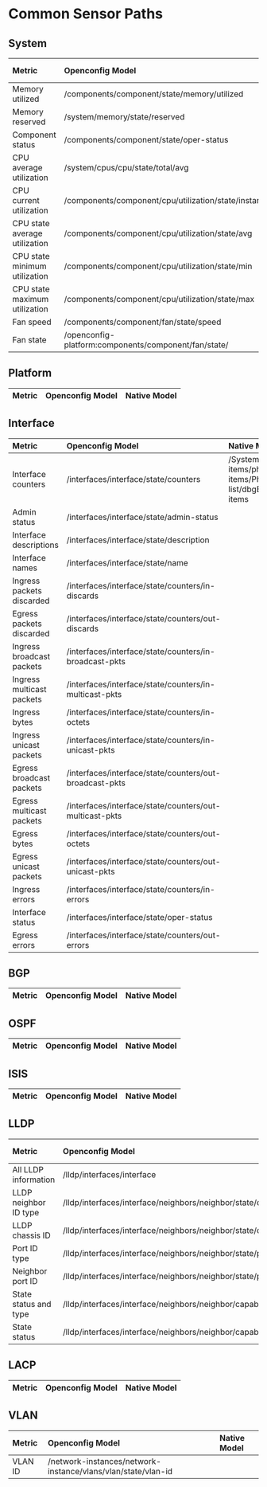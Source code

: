 # Common Sensor Paths

## System

| Metric      | Openconfig Model | Native Model |
| :--- | :--- | :--- |
| Memory utilized | /components/component/state/memory/utilized | |
| Memory reserved | /system/memory/state/reserved| |
| Component status | /components/component/state/oper-status | |
| CPU average utilization | /system/cpus/cpu/state/total/avg | |
| CPU current utilization | /components/component/cpu/utilization/state/instant | |
| CPU state average utilization | /components/component/cpu/utilization/state/avg | |
| CPU state minimum utilization | /components/component/cpu/utilization/state/min | |
| CPU state maximum utilization | /components/component/cpu/utilization/state/max | |
| Fan speed | /components/component/fan/state/speed | |
| Fan state | /openconfig-platform:components/component/fan/state/ | |

## Platform

| Metric      | Openconfig Model | Native Model |
| :--- | :--- | :--- |

## Interface
| Metric      | Openconfig Model | Native Model |
| :--- | :--- | :--- |
| Interface counters | 	/interfaces/interface/state/counters | 	/System/intf-items/phys-items/PhysIf-list/dbgEtherStats-items |
| Admin status | /interfaces/interface/state/admin-status | |
| Interface descriptions | /interfaces/interface/state/description | |
| Interface names | /interfaces/interface/state/name | |
| Ingress packets discarded | /interfaces/interface/state/counters/in-discards | |
| Egress packets discarded | /interfaces/interface/state/counters/out-discards | |
| Ingress broadcast packets | /interfaces/interface/state/counters/in-broadcast-pkts | |
| Ingress multicast packets | /interfaces/interface/state/counters/in-multicast-pkts | |
| Ingress bytes | /interfaces/interface/state/counters/in-octets | |
| Ingress unicast packets | /interfaces/interface/state/counters/in-unicast-pkts | |
| Egress broadcast packets | /interfaces/interface/state/counters/out-broadcast-pkts | |
| Egress multicast packets | /interfaces/interface/state/counters/out-multicast-pkts | |
| Egress bytes | /interfaces/interface/state/counters/out-octets | |
| Egress unicast packets | /interfaces/interface/state/counters/out-unicast-pkts | |
| Ingress errors | /interfaces/interface/state/counters/in-errors | |
| Interface status | /interfaces/interface/state/oper-status | |
| Egress errors | /interfaces/interface/state/counters/out-errors | |

## BGP
| Metric      | Openconfig Model | Native Model |
| :--- | :--- | :--- |

## OSPF
| Metric      | Openconfig Model | Native Model |
| :--- | :--- | :--- |

## ISIS
| Metric      | Openconfig Model | Native Model |
| :--- | :--- | :--- |

## LLDP
| Metric      | Openconfig Model | Native Model |
| :--- | :--- | :--- |
| All LLDP information | /lldp/interfaces/interface | |
| LLDP neighbor ID type | /lldp/interfaces/interface/neighbors/neighbor/state/chassis-id-type | |
| LLDP chassis ID | /lldp/interfaces/interface/neighbors/neighbor/state/chassis-id | |
| Port ID type | /lldp/interfaces/interface/neighbors/neighbor/state/port-id-type | |
| Neighbor port ID | /lldp/interfaces/interface/neighbors/neighbor/state/port-id | |
| State status and type | /lldp/interfaces/interface/neighbors/neighbor/capabilities/capability/state | |
| State status | /lldp/interfaces/interface/neighbors/neighbor/capabilities/capability/state/enabled | |

## LACP
| Metric      | Openconfig Model | Native Model |
| :--- | :--- | :--- |

## VLAN
| Metric      | Openconfig Model | Native Model |
| :--- | :--- | :--- |
| VLAN ID | /network-instances/network-instance/vlans/vlan/state/vlan-id | |
